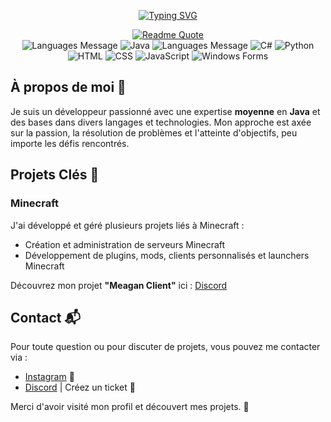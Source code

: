 <p align="center">
    <a href="https://git.io/typing-svg">
        <img src="https://readme-typing-svg.demolab.com?font=Rubik+Medium&size=30&duration=1609&pause=3000&color=9F9F9F&width=140&lines=Narza_ay" alt="Typing SVG" />
    </a>
</p>

<div align="center">
    <a href="https://github.com/piyushsuthar/github-readme-quotes">
        <img src="https://quotes-github-readme.vercel.app/api?type=horizontal&theme=dark&author=Carl%20Jung&quote=La%20vie%20n'est%20pas%20définie%20par%20ce%20qui%20nous%20arrive,%20mais%20par%20la%20manière%20dont%20nous%20choisissons%20de%20réagir." alt="Readme Quote" />
    </a>
</div>

<div align="center">
    <img src="https://img.shields.io/badge/Best%20language%20learned%20:-0d1117?style=for-the-badge&logo=java" alt="Languages Message">
    <img src="https://img.shields.io/badge/Java-ED8B00?style=for-the-badge" alt="Java">
    <img src="https://img.shields.io/badge/And%20low%20language%20expertise%20:-0d1117?style=for-the-badge&logo=java" alt="Languages Message">
    <img src="https://img.shields.io/badge/C%23-239120?style=for-the-badge" alt="C#">
    <img src="https://img.shields.io/badge/Python-3776AB?style=for-the-badge" alt="Python">
    <img src="https://img.shields.io/badge/HTML5-E34F26?style=for-the-badge" alt="HTML">
    <img src="https://img.shields.io/badge/CSS3-1572B6?style=for-the-badge" alt="CSS">
    <img src="https://img.shields.io/badge/JS-F7DF1E?style=for-the-badge&logoColor=black" alt="JavaScript">
    <img src="https://img.shields.io/badge/Windows_Forms-0078D6?style=for-the-badge" alt="Windows Forms">
</div>

## À propos de moi 🌟

Je suis un développeur passionné avec une expertise **moyenne** en **Java** et des bases dans divers langages et technologies. Mon approche est axée sur la passion, la résolution de problèmes et l'atteinte d'objectifs, peu importe les défis rencontrés.

## Projets Clés 🚀

### Minecraft
J'ai développé et géré plusieurs projets liés à Minecraft :
- Création et administration de serveurs Minecraft
- Développement de plugins, mods, clients personnalisés et launchers Minecraft

Découvrez mon projet **"Meagan Client"** ici : [Discord](https://discord.gg/S4NzNqzzym)

## Contact 📬

Pour toute question ou pour discuter de projets, vous pouvez me contacter via :
- [Instagram](https://www.instagram.com/vnt_enzo/) 📸
- [Discord](https://discord.gg/S4NzNqzzym) | Créez un ticket 📨


Merci d'avoir visité mon profil et découvert mes projets. 🚀
